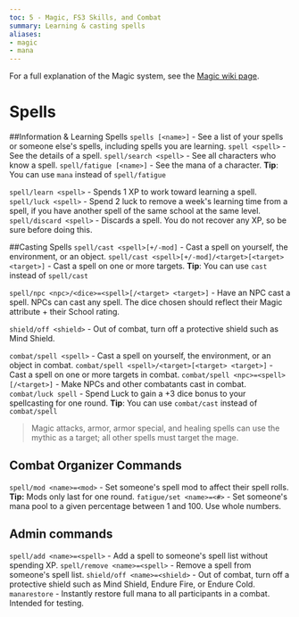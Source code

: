 ```yaml
---
toc: 5 - Magic, FS3 Skills, and Combat
summary: Learning & casting spells
aliases:
- magic
- mana
---
```

For a full explanation of the Magic system, see the [Magic wiki page](/wiki/magic).
# Spells

##Information & Learning Spells
`spells [<name>]` - See a list of your spells or someone else's spells, including spells you are learning.
`spell <spell>` - See the details of a spell.
`spell/search <spell>` - See all characters who know a spell.
`spell/fatigue [<name>]` - See the mana of a character.
**Tip**: You can use `mana` instead of `spell/fatigue`

`spell/learn <spell>` - Spends 1 XP to work toward learning a spell.
`spell/luck <spell>` - Spend 2 luck to remove a week's learning time from a spell, if you have another spell of the same school at the same level.
`spell/discard <spell>`  - Discards a spell. You do not recover any XP, so be sure before doing this.

##Casting Spells
`spell/cast <spell>[+/-mod]` - Cast a spell on yourself, the environment, or an object.
`spell/cast <spell>[+/-mod]/<target>[<target> <target>]` - Cast a spell on one or more targets.
**Tip**: You can use `cast` instead of `spell/cast`

`spell/npc <npc>/<dice>=<spell>[/<target> <target>]` - Have an NPC cast a spell. NPCs can cast any spell. The dice chosen should reflect their Magic attribute + their School rating.

`shield/off <shield>` - Out of combat, turn off a protective shield such as Mind Shield.

`combat/spell <spell>` - Cast a spell on yourself, the environment, or an object in combat.
`combat/spell <spell>/<target>[<target> <target>]` - Cast a spell on one or more targets in combat.
`combat/spell <npc>=<spell>[/<target>]` - Make NPCs and other combatants cast in combat.
`combat/luck spell` - Spend Luck to gain a +3 dice bonus to your spellcasting for one round.
**Tip**: You can use `combat/cast` instead of `combat/spell`

> Magic attacks, armor, armor special, and healing spells can use the mythic as a target; all other spells must target the mage.

## Combat Organizer Commands
`spell/mod <name>=<mod>` - Set someone's spell mod to affect their spell rolls.
**Tip:** Mods only last for one round.
`fatigue/set <name>=<#>` - Set someone's mana pool to a given percentage between 1 and 100. Use whole numbers. 

## Admin commands
`spell/add <name>=<spell>` - Add a spell to someone's spell list without spending XP.
`spell/remove <name>=<spell>` - Remove a spell from someone's spell list.
`shield/off <name>=<shield>` - Out of combat, turn off a protective shield such as Mind Shield, Endure Fire, or Endure Cold.
`manarestore` - Instantly restore full mana to all participants in a combat. Intended for testing.
